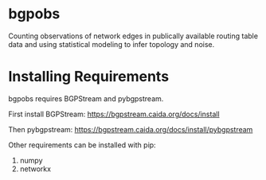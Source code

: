 # bgpobs
Counting observations of network edges in publically available routing table data and using statistical modeling to infer topology and noise.

# Installing Requirements
bgpobs requires BGPStream and pybgpstream.

First install BGPStream: https://bgpstream.caida.org/docs/install

Then pybgpstream: https://bgpstream.caida.org/docs/install/pybgpstream

Other requirements can be installed with pip:
1. numpy
2. networkx
